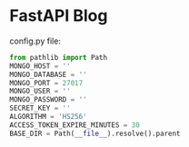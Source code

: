 # FastAPI Blog

config.py file:
```python
from pathlib import Path
MONGO_HOST = ''
MONGO_DATABASE = ''
MONGO_PORT = 27017
MONGO_USER = ''
MONGO_PASSWORD = ''
SECRET_KEY = ''
ALGORITHM = 'HS256'
ACCESS_TOKEN_EXPIRE_MINUTES = 30
BASE_DIR = Path(__file__).resolve().parent
```